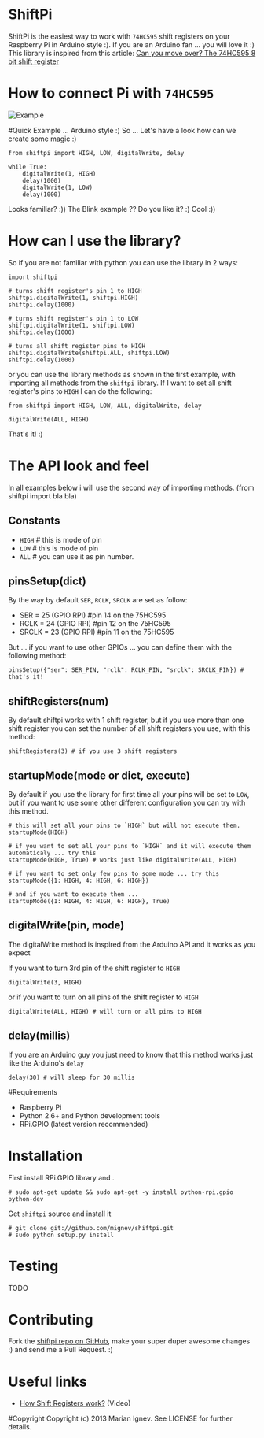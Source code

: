 ShiftPi
=======

ShiftPi is the easiest way to work with `74HC595` shift registers on your Raspberry Pi in Arduino style :). If you are an Arduino fan ... you will love it :) This library is inspired from this article: [Can you move over? The 74HC595 8 bit shift register](http://bildr.org/2011/02/74hc595/)

# How to connect Pi with `74HC595`
![Example](https://dl.dropbox.com/u/4710119/mess/shiftpi-conn_bb.png)

#Quick Example ... Arduino style :)
So ... Let's have a look how can we create some magic :)

    from shiftpi import HIGH, LOW, digitalWrite, delay

    while True:
        digitalWrite(1, HIGH)
        delay(1000)
        digitalWrite(1, LOW)
        delay(1000)

Looks familiar? :)) The Blink example ?? Do you like it? :) Cool :))

# How can I use the library?

So if you are not familiar with python you can use the library in 2 ways:

    import shiftpi

    # turns shift register's pin 1 to HIGH
    shiftpi.digitalWrite(1, shiftpi.HIGH)
    shiftpi.delay(1000)

    # turns shift register's pin 1 to LOW
    shiftpi.digitalWrite(1, shiftpi.LOW)
    shiftpi.delay(1000)

    # turns all shift register pins to HIGH
    shiftpi.digitalWrite(shiftpi.ALL, shiftpi.LOW)
    shiftpi.delay(1000)

or you can use the library methods as shown in the first example, with importing all methods from the `shiftpi` library. If I want to set all shift register's pins to `HIGH` I can do the following:

    from shiftpi import HIGH, LOW, ALL, digitalWrite, delay

    digitalWrite(ALL, HIGH)

That's it! :)

# The API look and feel

In all examples below i will use the second way of importing methods. (from shiftpi import bla bla)

## Constants

* `HIGH` # this is mode of pin
* `LOW`  # this is mode of pin
* `ALL`  # you can use it as pin number.


## pinsSetup(dict)
By the way by default `SER`, `RCLK`, `SRCLK` are set as follow:

* SER   = 25  (GPIO RPI)  #pin 14 on the 75HC595
* RCLK  = 24  (GPIO RPI)  #pin 12 on the 75HC595
* SRCLK = 23  (GPIO RPI)  #pin 11 on the 75HC595

But ... if you want to use other GPIOs ... you can define them with the following method:

    pinsSetup({"ser": SER_PIN, "rclk": RCLK_PIN, "srclk": SRCLK_PIN}) # that's it!

## shiftRegisters(num)
By default shiftpi works with 1 shift register, but if you use more than one shift register you can set the number of all shift registers you use, with this method:

    shiftRegisters(3) # if you use 3 shift registers

## startupMode(mode or dict, execute)
By default if you use the library for first time all your pins will be set to `LOW`, but if you want to use some other different configuration you can try with this method.

    # this will set all your pins to `HIGH` but will not execute them.
    startupMode(HIGH)

    # if you want to set all your pins to `HIGH` and it will execute them automaticaly ... try this
    startupMode(HIGH, True) # works just like digitalWrite(ALL, HIGH)

    # if you want to set only few pins to some mode ... try this
    startupMode({1: HIGH, 4: HIGH, 6: HIGH})

    # and if you want to execute them ...
    startupMode({1: HIGH, 4: HIGH, 6: HIGH}, True)

## digitalWrite(pin, mode)
The digitalWrite method is inspired from the Arduino API and it works as you expect

If you want to turn 3rd pin of the shift register to `HIGH`

    digitalWrite(3, HIGH)

or if you want to turn on all pins of the shift register to `HIGH`

    digitalWrite(ALL, HIGH) # will turn on all pins to HIGH

## delay(millis)
If you are an Arduino guy you just need to know that this method works just like the Arduino's `delay`

    delay(30) # will sleep for 30 millis

#Requirements

* Raspberry Pi
* Python 2.6+ and Python development tools
* RPi.GPIO (latest version recommended)

# Installation

First install RPi.GPIO library and .

    # sudo apt-get update && sudo apt-get -y install python-rpi.gpio python-dev

Get `shiftpi` source and install it

    # git clone git://github.com/mignev/shiftpi.git
    # sudo python setup.py install


# Testing
TODO

# Contributing
Fork the [shiftpi repo on GitHub](https://github.com/mignev/shiftpi), make your super duper awesome changes :) and send me a Pull Request. :)

# Useful links
* [How Shift Registers work?](http://www.youtube.com/watch?feature=player_embedded&v=6fVbJbNPrEU#!) (Video)

#Copyright
Copyright (c) 2013 Marian Ignev. See LICENSE for further details.
